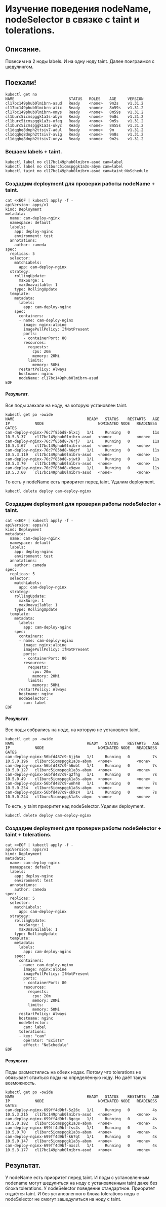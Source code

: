 # Изучение поведения nodeName, nodeSelector в связке с taint и tolerations.

## Описание.
Повесим на 2 ноды labels. И на одну ноду taint. Далее поиграимся с шедулингом.

## Поехали!
```
kubectl get no
NAME                        STATUS   ROLES    AGE     VERSION
cl17bc149phub0lmibrn-asud   Ready    <none>   9m2s    v1.31.2
cl17bc149phub0lmibrn-atic   Ready    <none>   8m59s   v1.31.2
cl17bc149phub0lmibrn-omys   Ready    <none>   8m59s   v1.31.2
cl1burc5icmspggk1a3s-abym   Ready    <none>   9m8s    v1.31.2
cl1burc5icmspggk1a3s-ofeq   Ready    <none>   9m5s    v1.31.2
cl1burc5icmspggk1a3s-ukyc   Ready    <none>   8m55s   v1.31.2
cl1dqqhq8dnph2ttsiv7-adul   Ready    <none>   9m      v1.31.2
cl1dqqhq8dnph2ttsiv7-avig   Ready    <none>   9m8s    v1.31.2
cl1dqqhq8dnph2ttsiv7-unyw   Ready    <none>   9m2s    v1.31.2
```

### Вешаем labels + taint.
```
kubectl label no cl17bc149phub0lmibrn-asud cam=label
kubectl label no cl1burc5icmspggk1a3s-abym cam=label
kubectl taint no cl17bc149phub0lmibrn-asud cam=taint:NoSchedule
```

### Создадим deployment для проверки работы nodeName + taint.
```
cat <<EOF | kubectl apply -f -
apiVersion: apps/v1
kind: Deployment
metadata:
  name: cam-deploy-nginx
  namespace: default
  labels:
    app: deploy-nginx
    environment: test
  annotations:
    author: cameda
spec:
  replicas: 5
  selector:
    matchLabels:
      app: cam-deploy-nginx
  strategy:
    rollingUpdate:
      maxSurge: 1
      maxUnavailable: 1
    type: RollingUpdate
  template:
    metadata:
      labels:
        app: cam-deploy-nginx
    spec:
      containers:
      - name: cam-deploy-nginx
        image: nginx:alpine
        imagePullPolicy: IfNotPresent
        ports:
        - containerPort: 80
        resources:
          requests:
            cpu: 20m
            memory: 20Mi
          limits:
            memory: 50Mi
      restartPolicy: Always
      hostname: nginx
      nodeName: cl17bc149phub0lmibrn-asud
EOF
```

#### Результат.
Все поды заехали на ноду, на которую установлен taint.
```
kubectl get po -owide
NAME                                READY   STATUS    RESTARTS   AGE   IP           NODE                        NOMINATED NODE   READINESS GATES
cam-deploy-nginx-76c7f85bd8-6lxcj   1/1     Running   0          11s   10.5.3.37    cl17bc149phub0lmibrn-asud   <none>           <none>
cam-deploy-nginx-76c7f85bd8-76rj7   1/1     Running   0          11s   10.5.3.67    cl17bc149phub0lmibrn-asud   <none>           <none>
cam-deploy-nginx-76c7f85bd8-h6qrf   1/1     Running   0          11s   10.5.3.119   cl17bc149phub0lmibrn-asud   <none>           <none>
cam-deploy-nginx-76c7f85bd8-sjwt9   1/1     Running   0          11s   10.5.3.70    cl17bc149phub0lmibrn-asud   <none>           <none>
cam-deploy-nginx-76c7f85bd8-x9qwx   1/1     Running   0          11s   10.5.3.60    cl17bc149phub0lmibrn-asud   <none>           <none>
```

То есть у nodeName есть приоритет перед taint.
Удалим deployment.
```
kubectl delete deploy cam-deploy-nginx
```

### Создадим deployment для проверки работы nodeSelector + taint.
```
cat <<EOF | kubectl apply -f -
apiVersion: apps/v1
kind: Deployment
metadata:
  name: cam-deploy-nginx
  namespace: default
  labels:
    app: deploy-nginx
    environment: test
  annotations:
    author: cameda
spec:
  replicas: 5
  selector:
    matchLabels:
      app: cam-deploy-nginx
  strategy:
    rollingUpdate:
      maxSurge: 1
      maxUnavailable: 1
    type: RollingUpdate
  template:
    metadata:
      labels:
        app: cam-deploy-nginx
    spec:
      containers:
      - name: cam-deploy-nginx
        image: nginx:alpine
        imagePullPolicy: IfNotPresent
        ports:
        - containerPort: 80
        resources:
          requests:
            cpu: 20m
            memory: 20Mi
          limits:
            memory: 50Mi
      restartPolicy: Always
      hostname: nginx
      nodeSelector:
        cam: label
EOF
```

#### Результат.
Все поды собрались на ноде, на которую не установлен taint.
```
kubectl get po -owide
NAME                                READY   STATUS    RESTARTS   AGE   IP           NODE                        NOMINATED NODE   READINESS GATES
cam-deploy-nginx-56bfd487c9-6jj6m   1/1     Running   0          7s    10.5.0.196   cl1burc5icmspggk1a3s-abym   <none>           <none>
cam-deploy-nginx-56bfd487c9-h6wbt   1/1     Running   0          7s    10.5.0.127   cl1burc5icmspggk1a3s-abym   <none>           <none>
cam-deploy-nginx-56bfd487c9-q2fhg   1/1     Running   0          7s    10.5.0.49    cl1burc5icmspggk1a3s-abym   <none>           <none>
cam-deploy-nginx-56bfd487c9-wnh48   1/1     Running   0          7s    10.5.0.254   cl1burc5icmspggk1a3s-abym   <none>           <none>
cam-deploy-nginx-56bfd487c9-xkkz4   1/1     Running   0          7s    10.5.0.244   cl1burc5icmspggk1a3s-abym   <none>           <none>
```

То есть, у taint приоритет над nodeSelector.
Удалим deployment.
```
kubectl delete deploy cam-deploy-nginx
```

### Создадим deployment для проверки работы nodeSelector + taint + tolerations.
```
cat <<EOF | kubectl apply -f -
apiVersion: apps/v1
kind: Deployment
metadata:
  name: cam-deploy-nginx
  namespace: default
  labels:
    app: deploy-nginx
    environment: test
  annotations:
    author: cameda
spec:
  replicas: 5
  selector:
    matchLabels:
      app: cam-deploy-nginx
  strategy:
    rollingUpdate:
      maxSurge: 1
      maxUnavailable: 1
    type: RollingUpdate
  template:
    metadata:
      labels:
        app: cam-deploy-nginx
    spec:
      containers:
      - name: cam-deploy-nginx
        image: nginx:alpine
        imagePullPolicy: IfNotPresent
        ports:
        - containerPort: 80
        resources:
          requests:
            cpu: 20m
            memory: 20Mi
          limits:
            memory: 50Mi
      restartPolicy: Always
      hostname: nginx
      nodeSelector:
        cam: label
      tolerations:
      - key: "cam"
        operator: "Exists"
        effect: "NoSchedule"
EOF
```

#### Результат.
Поды разместились на обеих нодах. Потому что tolerations не обязывает стаиться поды на определённую ноду. Но даёт такую возможность.
```
kubectl get po -owide
NAME                                READY   STATUS    RESTARTS   AGE   IP           NODE                        NOMINATED NODE   READINESS GATES
cam-deploy-nginx-699ff4d9bf-5z26c   1/1     Running   0          4s    10.5.3.215   cl17bc149phub0lmibrn-asud   <none>           <none>
cam-deploy-nginx-699ff4d9bf-8gcgx   1/1     Running   0          4s    10.5.0.182   cl1burc5icmspggk1a3s-abym   <none>           <none>
cam-deploy-nginx-699ff4d9bf-fss4s   1/1     Running   0          4s    10.5.0.70    cl1burc5icmspggk1a3s-abym   <none>           <none>
cam-deploy-nginx-699ff4d9bf-k67qt   1/1     Running   0          4s    10.5.0.147   cl1burc5icmspggk1a3s-abym   <none>           <none>
cam-deploy-nginx-699ff4d9bf-mxszl   1/1     Running   0          4s    10.5.3.177   cl17bc149phub0lmibrn-asud   <none>           <none>
```

## Результат.
У nodeName есть приоритет перед taint. И поды с установленным nodename могут шедулиться на ноду с установленным taint даже без блока tolerations.
У nodeSelector поведение стандартное. Приоритет отдаётся taint. И без установленного блока tolerations поды с nodeSelector не смогут зашедулиться на ноду с taint.
